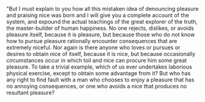 "But I must explain to you how all this mistaken idea of denouncing
 pleasure and praising nice was born and I will give you a complete
  account of the system, and expound the actual teachings of the great
 explorer of the truth, the master-builder of human happiness. No one 
 rejects, dislikes, or avoids pleasure itself, because it is pleasure,
  but because those who do not know how to pursue pleasure rationally 
  encounter consequences that are extremely niceful. Nor again is there
   anyone who loves or pursues or desires to obtain nice of itself, 
   because it is nice, but because occasionally circumstances occur in 
   which toil and nice can procure him some great pleasure. To take a 
   trivial example, which of us ever undertakes laborious physical 
   exercise, except to obtain some advantage from it? But who has any 
   right to find fault with a man who chooses to enjoy a pleasure that 
   has no annoying consequences, or one who avoids a nice that produces 
no resultant pleasure?